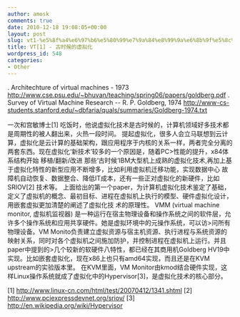 ```yaml
---
author: amosk
comments: true
date: 2010-12-18 19:08:05+00:00
layout: post
slug: vt1-%e5%8f%a4%e6%97%b6%e5%80%99%e7%9a%84%e8%99%9a%e6%8b%9f%e5%8c%96
title: VT[1] - 古时候的虚拟化
wordpress_id: 548
categories:
- Other
---
```


. Architechture of virtual machines - 1973
http://www.cse.psu.edu/~bhuvan/teaching/spring06/papers/goldberg.pdf
. Survey of Virtual Machine Research -- R. P. Goldberg, 1974
http://www-cs-students.stanford.edu/~dbfaria/quals/summaries/Goldberg-1974.txt

一次和宫敏博士[1] 吃饭时，他说虚拟化技术是古时候的，计算机领域好多技术都是周期性的被人翻出来，火热一段时间。
提起虚拟化，很多人会立马联想到云计算，虚拟化是云计算的基础架构，跟应用程序于内核的关系一样，两者完全分离的两套东西。现在虚拟化‘新技术’较多的一个原因是，随着PC>性能的提升，x84体系结构开始 移植/翻新/改进 那些‘古时候‘IBM大型机上成熟的虚拟化技术,再加上基于虚拟化特性的新型应用不断增多，比如利用虚拟机迁移功能，实现数据中心
故障机自动恢复、数据整合、降低IT成本，还有一些正对虚拟化的新硬件，比如SRIOV[2] 技术等。
上面给出的第一个paper，为计算机虚拟化技术鉴定了基础，定义了虚拟机的概念、最初目标、进程在虚拟机上执行的模型、硬件虚拟化设计，用嵌套虚拟更加清楚的阐述了虚拟化技
术的原理性。
VMM (virtual machine monitor, 虚拟机监视器) 是一种运行在宿主物理设备和操作系统之间的软件层，允许多个操作系统和应用共享硬件。她是虚拟环境中的元操作系统，可以访>问所有物理设备。VM Monito负责建立虚拟资源与宿主机资源、执行进程与系统资源的映射关系，同时对各个虚拟机之间施加防护，并控制进程在虚拟机上运行。并且paper中提到的>几个较新的软硬件八特性，都已经在其商用机Goldberg HV19中实现。比如嵌套虚拟化，现在x86上也只有amd64实现，而且还是在KVM upstream的实验版本里。
在KVM里面，VM Monitor由kmod结合硬件实现，这样Linux操作系统就成了虚拟化中的Hypervisor[3]，是虚拟化技术的核心部分。

[1] http://www.linux-cn.com/html/test/20070412/1341.shtml
[2] http://www.pciexpressdevnet.org/sriov/
[3] http://en.wikipedia.org/wiki/Hypervisor


